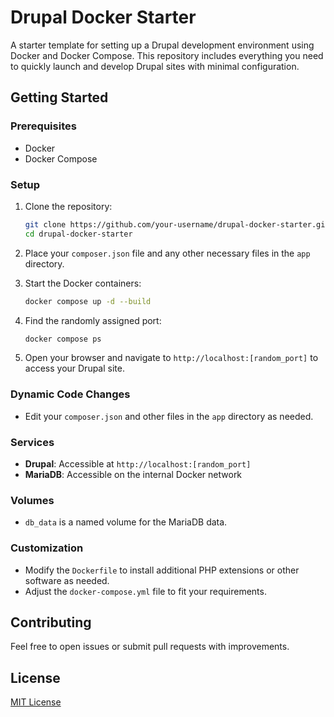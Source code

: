 # Drupal Docker Starter

A starter template for setting up a Drupal development environment using Docker and Docker Compose. This repository includes everything you need to quickly launch and develop Drupal sites with minimal configuration.

## Getting Started

### Prerequisites

- Docker
- Docker Compose

### Setup

1. Clone the repository:
   ```sh
   git clone https://github.com/your-username/drupal-docker-starter.git
   cd drupal-docker-starter
   ```

2. Place your `composer.json` file and any other necessary files in the `app` directory.

3. Start the Docker containers:
   ```sh
   docker compose up -d --build
   ```

4. Find the randomly assigned port:
   ```sh
   docker compose ps
   ```

5. Open your browser and navigate to `http://localhost:[random_port]` to access your Drupal site.

### Dynamic Code Changes

- Edit your `composer.json` and other files in the `app` directory as needed.

### Services

- **Drupal**: Accessible at `http://localhost:[random_port]`
- **MariaDB**: Accessible on the internal Docker network

### Volumes

- `db_data` is a named volume for the MariaDB data.

### Customization

- Modify the `Dockerfile` to install additional PHP extensions or other software as needed.
- Adjust the `docker-compose.yml` file to fit your requirements.

## Contributing

Feel free to open issues or submit pull requests with improvements.

## License

[MIT License](LICENSE)
```